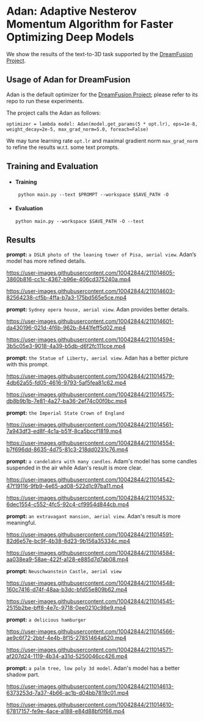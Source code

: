 # Adan: Adaptive Nesterov Momentum Algorithm for Faster Optimizing Deep Models

We show the results of the text-to-3D task supported by the [DreamFusion Project](https://github.com/ashawkey/stable-dreamfusion).

## Usage of Adan for DreamFusion

Adan is the default optimizer for the [DreamFusion Project](https://github.com/ashawkey/stable-dreamfusion); please refer to its repo to run these experiments.

The project calls the Adan as follows:

```
optimizer = lambda model: Adan(model.get_params(5 * opt.lr), eps=1e-8, weight_decay=2e-5, max_grad_norm=5.0, foreach=False)
```

We may tune learning rate `opt.lr` and maximal gradient norm `max_grad_norm` to refine the results w.r.t. some text prompts.

## Training and Evaluation

- #### Training

  ` python main.py --text $PROMPT --workspace $SAVE_PATH -O`

- #### Evaluation

  `python main.py --workspace $SAVE_PATH -O --test`

## Results

**prompt:** `a DSLR photo of the leaning tower of Pisa, aerial view`. Adan‘s model has more refined details.

https://user-images.githubusercontent.com/10042844/211014605-3860b816-cc1c-4367-b96e-406cd375240a.mp4

https://user-images.githubusercontent.com/10042844/211014603-82564238-cf5b-4ffa-b7a3-175bd565e5ce.mp4

**prompt:** `Sydney opera house, aerial view`. Adan provides better details.

https://user-images.githubusercontent.com/10042844/211014601-da430196-021d-4f6b-962b-8441feff5d02.mp4

https://user-images.githubusercontent.com/10042844/211014594-3b5c05e3-9018-4a39-b5db-d6f2fc111cce.mp4

**prompt:** `the Statue of Liberty, aerial view`. Adan has a better picture with this prompt.

https://user-images.githubusercontent.com/10042844/211014579-4db62a55-fd05-4616-9793-5af5fea81c62.mp4

https://user-images.githubusercontent.com/10042844/211014575-db8b9b1b-7e81-4a27-ba36-2ef74c00f0bc.mp4

**prompt:** `the Imperial State Crown of England`

https://user-images.githubusercontent.com/10042844/211014561-7a943df3-ed8f-4c1a-b51f-8ca5bccf1819.mp4

https://user-images.githubusercontent.com/10042844/211014554-b7f696dd-8635-4d75-81c3-218dd0231c76.mp4

**prompt:** `a candelabra with many candles`. Adam's model has some candles suspended in the air while Adan's result is more clear.

https://user-images.githubusercontent.com/10042844/211014542-47f19116-9fb9-4e65-ad08-522d1c97ba11.mp4

https://user-images.githubusercontent.com/10042844/211014532-6dec1554-c552-4fc5-92c4-cf9954d844cb.mp4

**prompt:** `an extravagant mansion, aerial view`. Adan's result is more meaningful.

https://user-images.githubusercontent.com/10042844/211014591-82d6e57e-bc9f-4b38-8d23-9b156a35334c.mp4

https://user-images.githubusercontent.com/10042844/211014584-aa038ea9-58ae-422f-a128-e885d7d7ab08.mp4

**prompt:** `Neuschwanstein Castle, aerial view`

https://user-images.githubusercontent.com/10042844/211014548-160c7416-d74f-48aa-b3dc-bfd55e809b62.mp4

https://user-images.githubusercontent.com/10042844/211014545-2515b2be-bff8-4e7c-9718-0ee0210c98e9.mp4

**prompt:** `a delicious hamburger`

https://user-images.githubusercontent.com/10042844/211014566-ae9c6f72-2bbf-4e4b-8f15-27851464a620.mp4

https://user-images.githubusercontent.com/10042844/211014571-af207d24-1119-4b34-a31d-5250046cc426.mp4

**prompt:** `a palm tree, low poly 3d model`. Adan's model has a better shadow part.

https://user-images.githubusercontent.com/10042844/211014613-6373253d-7a37-4b66-ac1b-d04bb7819c01.mp4

https://user-images.githubusercontent.com/10042844/211014610-67817157-fe9e-4ace-a188-e84d88bf0f66.mp4
